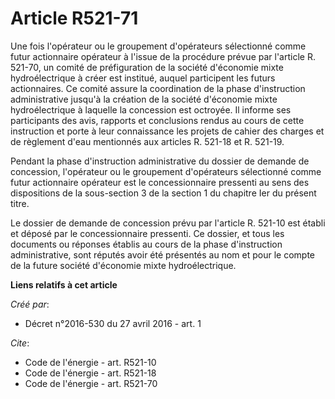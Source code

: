 # Article R521-71

Une fois l'opérateur ou le groupement d'opérateurs sélectionné comme futur actionnaire opérateur à l'issue de la procédure
prévue par l'article R. 521-70, un comité de préfiguration de la société d'économie mixte hydroélectrique à créer est
institué, auquel participent les futurs actionnaires. Ce comité assure la coordination de la phase d'instruction
administrative jusqu'à la création de la société d'économie mixte hydroélectrique à laquelle la concession est octroyée. Il
informe ses participants des avis, rapports et conclusions rendus au cours de cette instruction et porte à leur connaissance
les projets de cahier des charges et de règlement d'eau mentionnés aux articles R. 521-18 et R. 521-19. 

Pendant la phase d'instruction administrative du dossier de demande de concession, l'opérateur ou le groupement d'opérateurs
sélectionné comme futur actionnaire opérateur est le concessionnaire pressenti au sens des dispositions de la sous-section 3
de la section 1 du chapitre Ier du présent titre. 

Le dossier de demande de concession prévu par l'article R. 521-10 est établi et déposé par le concessionnaire pressenti. Ce
dossier, et tous les documents ou réponses établis au cours de la phase d'instruction administrative, sont réputés avoir été
présentés au nom et pour le compte de la future société d'économie mixte hydroélectrique.

**Liens relatifs à cet article**

_Créé par_:

  - Décret n°2016-530 du 27 avril 2016 - art. 1

_Cite_:

  - Code de l'énergie - art. R521-10
  - Code de l'énergie - art. R521-18
  - Code de l'énergie - art. R521-70
